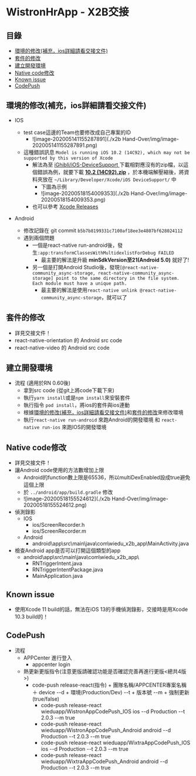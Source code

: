 # WistronHrApp - X2B交接

## 目錄

- [環境的修改(補充，ios詳細請看交接文件)](#環境的修改補充ios詳細請看交接文件)
- [套件的修改](#套件的修改)
- [建立開發環境](#建立開發環境)
- [Native code修改](#native-code修改)
- [Known issue](#known-issue)
- [CodePush](#CodePush)



## 環境的修改(補充，ios詳細請看交接文件)

- IOS
  - test case這邊的Team也要修改成自己專案的ID
    - ![image-202005141155287891](./x2b Hand-Over/img/image-202005141155287891.png)
  - 這種錯誤訊息 `Model is running iOS 10.2 (14C92), which may not be supported by this version of Xcode`
    - 解法為至 [iGhibli/iOS-DeviceSupport ](<https://github.com/iGhibli/iOS-DeviceSupport/tree/master/DeviceSupport>) 下載相對應沒有的zip檔，以這個錯誤為例，就要下載 [**10.2 (14C92).zip**](https://github.com/iGhibli/iOS-DeviceSupport/blob/master/DeviceSupport/10.2%20(14C92).zip) ，於本機端解壓縮後，將資料夾放在 `~/Library/Developer/Xcode/iOS DeviceSupport/` 中
      - 下圖為示例
      - ![image-20200518154009353](./x2b Hand-Over/img/image-20200518154009353.png)
    - 也可以參考 [Xcode Releases](<https://xcodereleases.com/>)

- Android
  - 修改記錄在 git commit `b5b7b8199331c7100af18ee3e4807bf628024112`
  - 遇到兩個問題
    - 一個是react-native run-android後，發生`:app:transformClassesWithMultidexlistForDebug FAILED`
      - 最主要的解法是升級 **minSdkVersion至21(Android 5.0)** 就好了!
    - 另一個是打開Android Studio後，發現`[@react-native-community_async-storage, react-native-community_async-storage] point to the same directory in the file system. Each module must have a unique path.`
      - 最主要的解法是使用`react-native unlink @react-native-community_async-storage`，就可以了





## 套件的修改

- 詳見交接文件！
- react-native-orientation 的 Android src code
- react-native-video 的 Android src code



## 建立開發環境

- 流程 (適用於RN 0.60後)
  - 拿到src code (從git上將code下載下來)
  - 執行`yarn install`或是`npm install`來安裝套件
  - 執行指令 `pod install`，將ios的套件與ios連動
  - 根據[環境的修改(補充，ios詳細請看交接文件)](#環境的修改補充ios詳細請看交接文件)和[套件的修改](#套件的修改)來修改環境
  - 執行`react-native run-android` 來跑Android的開發環境 和 `react-native run-ios` 來跑IOS的開發環境





## Native code修改

- 詳見交接文件！
- 讓Android code使用的方法數增加上限
  - Android的function數上限是65536，所以multiDexEnabled設成true避免這個上限
  - 於 `../android/app/build.gradle` 修改
  - ![image-20200518155524612](./x2b Hand-Over/img/image-20200518155524612.png)
- 偵測錄影
  - IOS
    - ios/ScreenRecorder.h
    - ios/ScreenRecorder.m
  - Android
    - android\app\src\main\java\com\wiedu_x2b_app\MainActivity.java
- 檢查Android app是否可以打開這個類型的app
  - android\app\src\main\java\com\wiedu_x2b_app\
    - RNTriggerIntent.java
    - RNTriggerIntentPackage.java
    - MainApplication.java



## Known issue

- 使用Xcode 11 build的話，無法在iOS 13的手機偵測錄影，交接時是用Xcode 10.3 build的！


## CodePush
- 流程
  - APPCenter 進行登入 
    - appcenter login
  - 熱更新更版指令(注意更版請確認功能是否確認完善再進行更版<總共4版>)
    - code-push release-react(指令) + 團隊名稱/APPCENTER專案名稱 ＋ device --d + 環境(Production/Dev) --t + 版本號 --m + 強制更新(true/false)
      - code-push release-react wieduapp/WistronAppCodePush_IOS ios --d Production --t 2.0.3 --m true
      - code-push release-react wieduapp/WistronAppCodePush_Android android --d Production --t 2.0.3 --m true
      - code-push release-react wieduapp/WixtraAppCodePush_IOS ios --d Production --t 2.0.3 --m true
      - code-push release-react wieduapp/WixtraAppCodePush_Android android --d Production --t 2.0.3 --m true

